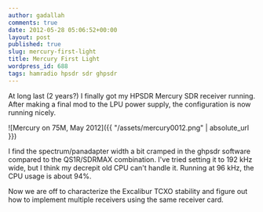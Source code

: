```yaml
---
author: gadallah
comments: true
date: 2012-05-28 05:06:52+00:00
layout: post
published: true
slug: mercury-first-light
title: Mercury First Light
wordpress_id: 688
tags: hamradio hpsdr sdr ghpsdr
---
```


At long last (2 years?) I finally got my HPSDR Mercury SDR receiver running. After making a final mod to the LPU power supply, the configuration is now running nicely.

![Mercury on 75M, May 2012]({{ "/assets/mercury0012.png" | absolute_url }})

I find the spectrum/panadapter width a bit cramped in the ghpsdr software compared to the QS1R/SDRMAX combination. I've tried setting it to 192 kHz wide, but I think my decrepit old CPU can't handle it. Running at 96 kHz, the CPU usage is about 94%.

Now we are off to characterize the Excalibur TCXO stability and figure out how to implement multiple receivers using the same receiver card.
